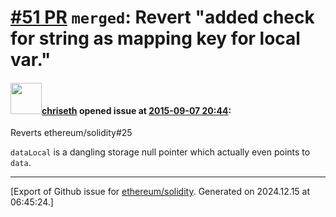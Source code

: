 # [\#51 PR](https://github.com/ethereum/solidity/pull/51) `merged`: Revert "added check for string as mapping key for local var."

#### <img src="https://avatars.githubusercontent.com/u/9073706?v=4" width="50">[chriseth](https://github.com/chriseth) opened issue at [2015-09-07 20:44](https://github.com/ethereum/solidity/pull/51):

Reverts ethereum/solidity#25

`dataLocal` is a dangling storage null pointer which actually even points to `data`.





-------------------------------------------------------------------------------



[Export of Github issue for [ethereum/solidity](https://github.com/ethereum/solidity). Generated on 2024.12.15 at 06:45:24.]
